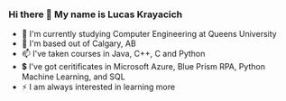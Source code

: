 ### Hi there 👋 My name is Lucas Krayacich

- 🌱 I'm currently studying Computer Engineering at Queens University
- 💬 I'm based out of Calgary, AB
- 📫 I've taken courses in Java, C++, C and Python
- 💲 I've got ceritificates in Microsoft Azure, Blue Prism RPA, Python Machine Learning, and SQL 
- ⚡ I am always interested in learning more
